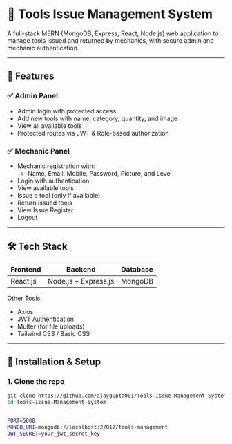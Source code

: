 # 🧰 Tools Issue Management System

A full-stack MERN (MongoDB, Express, React, Node.js) web application to manage tools issued and returned by mechanics, with secure admin and mechanic authentication.

---

## 📌 Features

### ✅ Admin Panel
- Admin login with protected access
- Add new tools with name, category, quantity, and image
- View all available tools
- Protected routes via JWT & Role-based authorization

### ✅ Mechanic Panel
- Mechanic registration with:
  - Name, Email, Mobile, Password, Picture, and Level
- Login with authentication
- View available tools
- Issue a tool (only if available)
- Return issued tools
- View Issue Register
- Logout

---

## 🛠 Tech Stack

| Frontend | Backend | Database |
|----------|---------|----------|
| React.js | Node.js + Express.js | MongoDB |

Other Tools:
- Axios
- JWT Authentication
- Multer (for file uploads)
- Tailwind CSS / Basic CSS

---

## 🚀 Installation & Setup

### 1. Clone the repo

```bash
git clone https://github.com/ajaygupta001/Tools-Issue-Management-System.git
cd Tools-Issue-Management-System


PORT=5000
MONGO_URI=mongodb://localhost:27017/tools-management
JWT_SECRET=your_jwt_secret_key
